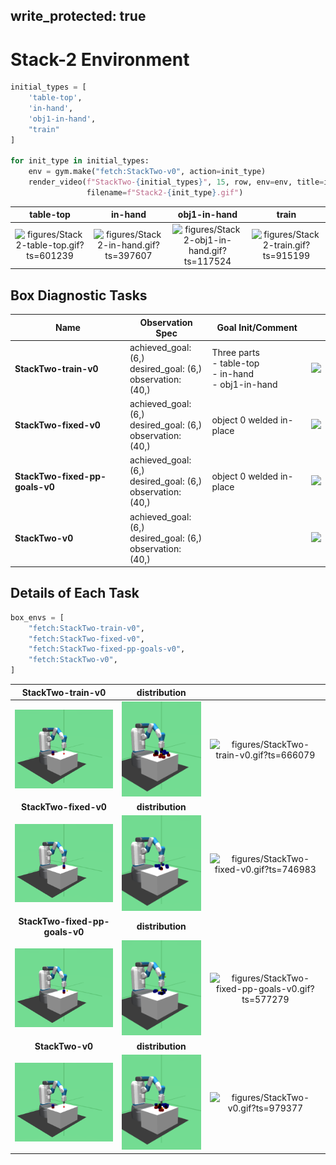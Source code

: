 
write_protected: true
---

# Stack-2 Environment


```python
initial_types = [
    'table-top',
    'in-hand',
    'obj1-in-hand',
    "train"
]

for init_type in initial_types:
    env = gym.make("fetch:StackTwo-v0", action=init_type)
    render_video(f"StackTwo-{initial_types}", 15, row, env=env, title=init_type,
                 filename=f"Stack2-{init_type}.gif")
```

| **table-top** | **in-hand** | **obj1-in-hand** | **train** |
|:-------------:|:-----------:|:----------------:|:---------:|
| ![figures/Stack2-table-top.gif?ts=601239](figures/Stack2-table-top.gif?ts=601239) | ![figures/Stack2-in-hand.gif?ts=397607](figures/Stack2-in-hand.gif?ts=397607) | ![figures/Stack2-obj1-in-hand.gif?ts=117524](figures/Stack2-obj1-in-hand.gif?ts=117524) | ![figures/Stack2-train.gif?ts=915199](figures/Stack2-train.gif?ts=915199) |

## Box Diagnostic Tasks

| Name                           | Observation Spec                             | Goal Init/Comment               |                                             |
| -----------------              | ----------------                             | -------                         | ------                                      |
| **StackTwo-train-v0**          | achieved_goal: (6,)<br>desired_goal: (6,)<br>observation: (40,)          | Three parts<br>- table-top<br>- in-hand<br>- obj1-in-hand  | ![](figures/StackTwo-train-v0.gif) |
| **StackTwo-fixed-v0**          | achieved_goal: (6,)<br>desired_goal: (6,)<br>observation: (40,)          | object 0 welded in-place        | ![](figures/StackTwo-fixed-v0.gif)          |
| **StackTwo-fixed-pp-goals-v0** | achieved_goal: (6,)<br>desired_goal: (6,)<br>observation: (40,) | object 0 welded in-place        | ![](figures/StackTwo-fixed-pp-goals-v0.gif) |
| **StackTwo-v0**                | achieved_goal: (6,)<br>desired_goal: (6,)<br>observation: (40,)                |                                 | ![](figures/StackTwo-v0.gif)                |

## Details of Each Task

```python
box_envs = [
    "fetch:StackTwo-train-v0",
    "fetch:StackTwo-fixed-v0",
    "fetch:StackTwo-fixed-pp-goals-v0",
    "fetch:StackTwo-v0",
]
```
| **StackTwo-train-v0** | **distribution** |   |
|:---------------------:|:----------------:|:-:|
| ![figures/StackTwo-train-v0_init.png?ts=942631](figures/StackTwo-train-v0_init.png?ts=942631) | ![figures/StackTwo-train-v0_reset.png?ts=015388](figures/StackTwo-train-v0_reset.png?ts=015388) | ![figures/StackTwo-train-v0.gif?ts=666079](figures/StackTwo-train-v0.gif?ts=666079) |
| **StackTwo-fixed-v0** | **distribution** |   |
| ![figures/StackTwo-fixed-v0_init.png?ts=315603](figures/StackTwo-fixed-v0_init.png?ts=315603) | ![figures/StackTwo-fixed-v0_reset.png?ts=390113](figures/StackTwo-fixed-v0_reset.png?ts=390113) | ![figures/StackTwo-fixed-v0.gif?ts=746983](figures/StackTwo-fixed-v0.gif?ts=746983) |
| **StackTwo-fixed-pp-goals-v0** | **distribution** |   |
| ![figures/StackTwo-fixed-pp-goals-v0_init.png?ts=276419](figures/StackTwo-fixed-pp-goals-v0_init.png?ts=276419) | ![figures/StackTwo-fixed-pp-goals-v0_reset.png?ts=397402](figures/StackTwo-fixed-pp-goals-v0_reset.png?ts=397402) | ![figures/StackTwo-fixed-pp-goals-v0.gif?ts=577279](figures/StackTwo-fixed-pp-goals-v0.gif?ts=577279) |
| **StackTwo-v0** | **distribution** |   |
| ![figures/StackTwo-v0_init.png?ts=436353](figures/StackTwo-v0_init.png?ts=436353) | ![figures/StackTwo-v0_reset.png?ts=537590](figures/StackTwo-v0_reset.png?ts=537590) | ![figures/StackTwo-v0.gif?ts=979377](figures/StackTwo-v0.gif?ts=979377) |
